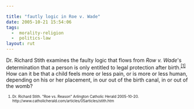 ```yaml
---

title: "fautly logic in Roe v. Wade"
date: 2005-10-21 15:54:06
tags:
  -  morality-religion
  -  politics-law
layout: rut
---
```


<p>Dr. Richard Stith examines the faulty logic that flows from <i>Row v. Wade</i>'s determination that a person is only entitled to legal protection after birth.<sup><a href="http://www.catholicherald.com/articles/05articles/stith.htm" title="Roe vs. Reason">[1]</a></sup> How can it be that a child feels more or less pain, or is more or less human, depending on his or her placement, in our out of the birth canal, in or out of the womb?</p>  <font size="-2"> <ol> <li>Dr. Richard Stith. "Roe vs. Reason" Arlington Catholic Herald 2005-10-20. http://www.catholicherald.com/articles/05articles/stith.htm</li> </ol> </font>

